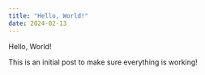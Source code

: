 ```yaml
---
title: "Hello, World!"
date: 2024-02-13
---
```


Hello, World!

This is an initial post to make sure everything is working!